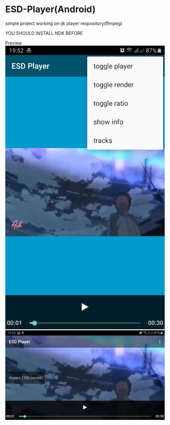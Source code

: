 # ESD-Player(Android)

simple project working on ijk player respository(ffmpeg)

YOU SHOULD INSTALL NDK BEFORE 


Preview 
![alt text](https://github.com/MEDESD/ESD-Player/blob/dd8f889c5a00533eeea3fdc7211cda8e0acb3c00/Screenshot_20200815-195223_ESD%20Player.jpg)
![alt text](https://github.com/MEDESD/ESD-Player/blob/dd8f889c5a00533eeea3fdc7211cda8e0acb3c00/Screenshot_20200815-195236_ESD%20Player.jpg)
